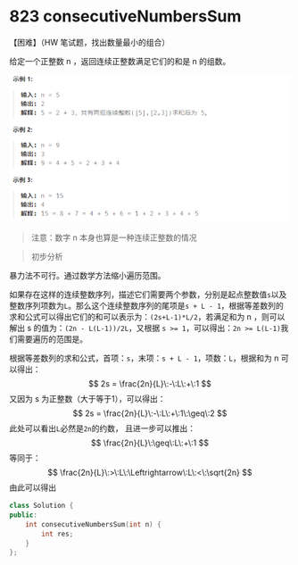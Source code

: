 # 823 consecutiveNumbersSum

【困难】（HW 笔试题，找出数量最小的组合）

给定一个正整数 n ，返回连续正整数满足它们的和是 n 的组数。

![image-20231225163712933](https://raw.githubusercontent.com/huibazdy/TyporaPicture/main/image-20231225163712933.png)

> 注意：数字 n 本身也算是一种连续正整数的情况





> 初步分析

暴力法不可行。通过数学方法缩小遍历范围。

如果存在这样的连续整数序列，描述它们需要两个参数，分别是起点整数值`s`以及整数序列项数为`L`。那么这个连续整数序列的尾项是`s + L - 1`，根据等差数列的求和公式可以得出它们的和可以表示为：`(2s+L-1)*L/2`，若满足和为 n ，则可以解出 s 的值为：`(2n - L(L-1))/2L`，又根据 `s >= 1`，可以得出：`2n >= L(L-1)`我们需要遍历的范围是。

根据等差数列的求和公式，首项：`s`，末项：`s + L - 1`，项数：`L`，根据和为 n 可以得出：
$$
2s = \frac{2n}{L}\:-\:L\:+\:1
$$
又因为 s 为正整数（大于等于1），可以得出：
$$
2s = \frac{2n}{L}\:-\:L\:+\:1\:\geq\:2
$$
此处可以看出`L`必然是`2n`的约数，		且进一步可以推出：
$$
\frac{2n}{L}\:\geq\:L\:+\:1
$$
等同于：
$$
\frac{2n}{L}\:>\:L\:\Leftrightarrow\:L\:<\:\sqrt{2n}
$$
由此可以得出



  

```c++
class Solution {
public:
    int consecutiveNumbersSum(int n) {
        int res;
    }
};
```

